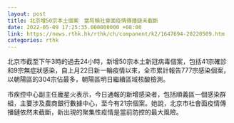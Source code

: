 ```yaml
---
layout: post
title: 北京增50宗本土個案　當局稱社會面疫情傳播鏈未截斷
date: 2022-05-09 17:25:35.000000000 +08:00
link: https://news.rthk.hk/rthk/ch/component/k2/1647694-20220509.htm
categories: rthk
---
```


北京市截至下午3時的過去24小時，新增50宗本土新冠病毒個案，包括41宗確診和9宗無症狀感染，自上月22日新一輪疫情以來，全市累計報告777宗感染個案，以朝陽區的304宗佔最多，朝陽區明日繼續區域核酸檢測。

市疾控中心副主任龐星火表示，今日通報的新增感染者，包括順義區一個感染群組，主要涉及農商銀行數據中心，至今有21宗個案。她說，北京市社會面疫情傳播鏈依然未截斷，新出現的聚集性疫情是當前防控的最大風險。
